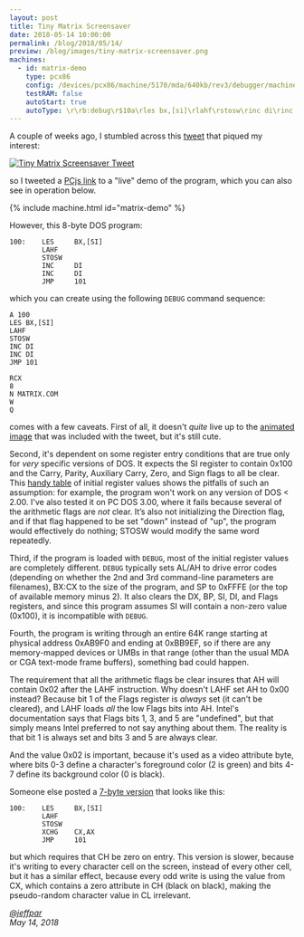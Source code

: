 ```yaml
---
layout: post
title: Tiny Matrix Screensaver
date: 2018-05-14 10:00:00
permalink: /blog/2018/05/14/
preview: /blog/images/tiny-matrix-screensaver.png
machines:
  - id: matrix-demo
    type: pcx86
    config: /devices/pcx86/machine/5170/mda/640kb/rev3/debugger/machine.xml
    testRAM: false
    autoStart: true
    autoType: \r\rb:debug\r$10a\rles bx,[si]\rlahf\rstosw\rinc di\rinc di\rjmp 101\r\rrsi\r100\rg\r
---
```


A couple of weeks ago, I stumbled across this [tweet](https://twitter.com/isislovecruft/status/992144937910140928)
that piqued my interest:

[![Tiny Matrix Screensaver Tweet](/blog/images/tiny-matrix-screensaver-tweet.jpg)](https://twitter.com/isislovecruft/status/992144937910140928)

so I tweeted a [PCjs link](https://www.pcjs.org/devices/pcx86/machine/5170/mda/640kb/rev3/?autoType=$enter$enterb:debug$enter$10a$enterles%20bx,[si]$enterlahf$enterstosw$enterxchg%20cx,ax$enterjmp%20101$enter$enterrsi$enter100$enterg$enter)
to a "live" demo of the program, which you can also see in operation below.

{% include machine.html id="matrix-demo" %}

However, this 8-byte DOS program:

    100:    LES     BX,[SI]
            LAHF
            STOSW
            INC     DI
            INC     DI
            JMP     101

which you can create using the following `DEBUG` command sequence:

    A 100
    LES BX,[SI]
    LAHF
    STOSW
    INC DI
    INC DI
    JMP 101
    
    RCX
    8
    N MATRIX.COM
    W
    Q
    
comes with a few caveats.  First of all, it doesn't *quite* live up to the
[animated image](https://video.twimg.com/tweet_video/DcTOMa8X0AAW2V4.mp4) that was included with the tweet,
but it's still cute.

Second, it's dependent on some register entry conditions that are true only for *very* specific versions of DOS.
It expects the SI register to contain 0x100 and the Carry, Parity, Auxiliary Carry, Zero, and Sign flags
to all be clear.  This [handy table](/blog/documents/DOS_COM_Startup_Registers.pdf) of initial register values shows
the pitfalls of such an assumption: for example, the program won't work on any version of DOS &lt; 2.00.  I've
also tested it on PC DOS 3.00, where it fails because several of the arithmetic flags are *not* clear.
It’s also not initializing the Direction flag, and if that flag happened to be set "down" instead of "up", the
program would effectively do nothing; STOSW would modify the same word repeatedly.

Third, if the program is loaded with `DEBUG`, most of the initial register values are completely different.
`DEBUG` typically sets AL/AH to drive error codes (depending on whether the 2nd and 3rd command-line parameters
are filenames), BX:CX to the size of the program, and SP to 0xFFFE (or the top of available memory minus 2).  It
also clears the DX, BP, SI, DI, and Flags registers, and since this program assumes SI will contain a non-zero
value (0x100), it is incompatible with `DEBUG`.

Fourth, the program is writing through an entire 64K range starting at physical address 0xAB9F0 and ending at
0xBB9EF, so if there are any memory-mapped devices or UMBs in that range (other than the usual MDA or CGA text-mode
frame buffers), something bad could happen.

The requirement that all the arithmetic flags be clear insures that AH will contain 0x02 after the LAHF instruction.
Why doesn't LAHF set AH to 0x00 instead?  Because bit 1 of the Flags register is *always* set (it can't be cleared),
and LAHF loads *all* the low Flags bits into AH.  Intel's documentation says that Flags bits 1, 3, and 5 are
"undefined", but that simply means Intel preferred to not say anything about them.  The reality is that bit 1 is
always set and bits 3 and 5 are always clear.

And the value 0x02 is important, because it's used as a video attribute byte, where bits 0-3 define a character's
foreground color (2 is green) and bits 4-7 define its background color (0 is black).

Someone else posted a [7-byte version](https://www.pouet.net/prod.php?which=63126) that looks like this:

    100:    LES     BX,[SI]
            LAHF
            STOSW
            XCHG    CX,AX
            JMP     101

but which requires that CH be zero on entry.  This version is slower, because it's writing to every character cell
on the screen, instead of every other cell, but it has a similar effect, because every odd write is using the value
from CX, which contains a zero attribute in CH (black on black), making the pseudo-random character value in CL
irrelevant.

*[@jeffpar](https://jeffpar.com)*  
*May 14, 2018*
